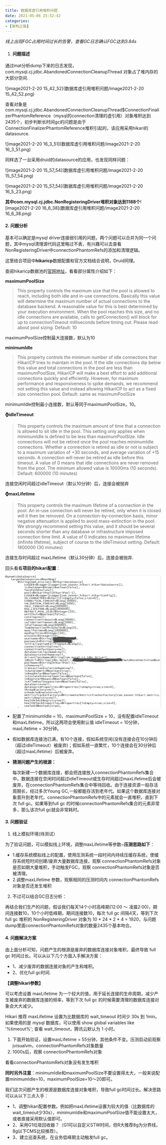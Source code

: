 ```yaml
---
title: 数据库虚引用堆积问题
date: 2021-05-06 15:52:42
categories: 
- [架构之路]
---
```


*线上出现FGC占用时间过长的告警，查看GC日志确认FGC达到3.84s*

1. #### 问题描述


通过mat分析dump下来的日志发现，com.mysql.cj.jdbc.AbandonedConnectionCleanupThread 对象占了堆内存的大部分空间.

![image2021-2-20 15_42_52](数据库虚引用堆积问题/image2021-2-20 15_42_52.png)

查看对象是com.mysql.cj.jdbc.AbandonedConnectionCleanupThread$ConnectionFinalizerPhantomReference（mysql的connection清理的虚引用）对象堆积达到2435个，初步判断长时间gc的问题是由于ConnectionFinalizerPhantomReference堆积引起的，该应用采用hikari的datasource.

![image2021-2-20 16_3_51](数据库虚引用堆积问题/image2021-2-20 16_3_51.png)

同样选了一台采用druid的datasource的应用，也发现同样问题：

![image2021-2-20 15_57_54](数据库虚引用堆积问题/image2021-2-20 15_57_54.png)

![image2021-2-20 15_57_54](数据库虚引用堆积问题/image2021-2-20 16_5_23.png)

**其中com.mysql.cj.jdbc.NonRegisteringDriver堆积对象达到1188个**![image2021-2-20 16_6_38](数据库虚引用堆积问题/image2021-2-20 16_6_38.png)

#### 2. **问题分析**

基本可以确定是mysql driver连接弱引用的问题，两个问题可以合并为同一个问题，其中mysql清理源代码这里略过不表，有兴趣可以去查看NonRegisteringDriver中connectionPhantomRefs的添加和清理逻辑。

这里结合项目中**hikaricp**数据配置和官方文档结合说明，Druid同理。

 

查阅hikaricp数据池的[官网地址](https://github.com/brettwooldridge/HikariCP)，看看部分属性介绍如下：

**maximumPoolSize**

> This property controls the maximum size that the pool is allowed to reach, including both idle and in-use connections. Basically this value will determine the maximum number of actual connections to the database backend. A reasonable value for this is best determined by your execution environment. When the pool reaches this size, and no idle connections are available, calls to getConnection() will block for up to connectionTimeout milliseconds before timing out. Please read about pool sizing. Default: 10

maximumPoolSize控制最大连接数，默认为10

**minimumIdle**

> This property controls the minimum number of idle connections that HikariCP tries to maintain in the pool. If the idle connections dip below this value and total connections in the pool are less than maximumPoolSize, HikariCP will make a best effort to add additional connections quickly and efficiently. However, for maximum performance and responsiveness to spike demands, we recommend not setting this value and instead allowing HikariCP to act as a fixed size connection pool. Default: same as maximumPoolSize

minimumIdle控制最小连接数，默认等同于maximumPoolSize，10。

**⌚idleTimeout**

> This property controls the maximum amount of time that a connection is allowed to sit idle in the pool. This setting only applies when minimumIdle is defined to be less than maximumPoolSize. Idle connections will not be retired once the pool reaches minimumIdle connections. Whether a connection is retired as idle or not is subject to a maximum variation of +30 seconds, and average variation of +15 seconds. A connection will never be retired as idle before this timeout. A value of 0 means that idle connections are never removed from the pool. The minimum allowed value is 10000ms (10 seconds). Default: 600000 (10 minutes)

连接空闲时间超过idleTimeout（默认10分钟）后，连接会被抛弃

**⌚maxLifetime**

> This property controls the maximum lifetime of a connection in the pool. An in-use connection will never be retired, only when it is closed will it then be removed. On a connection-by-connection basis, minor negative attenuation is applied to avoid mass-extinction in the pool. We strongly recommend setting this value, and it should be several seconds shorter than any database or infrastructure imposed connection time limit. A value of 0 indicates no maximum lifetime (infinite lifetime), subject of course to the idleTimeout setting. Default: 1800000 (30 minutes)

连接生存时间超过 maxLifetime（默认30分钟）后，连接会被抛弃.

回头看看**项目的hikari配置**：

![1619691072](数据库虚引用堆积问题/1619691072.png)

- 配置了minimumIdle = 10，maximumPoolSize = 10，没有配置idleTimeout和maxLifetime。所以这两项会使用默认值 idleTimeout = 10分钟，maxLifetime = 30分钟。

- 假如数据库连接池已满，有10个连接，假如系统空闲(没有连接会在10分钟后（超过idleTimeout）被废弃)；假如系统一直繁忙，10个连接会在30分钟后（超过maxLifetime）后被废弃。

- **猜测问题产生的根源：**

  每次新建一个数据库连接，都会把连接放入connectionPhantomRefs集合中。数据连接在空闲时间超过idleTimeout或生存时间超过maxLifetime后会被废弃，在connectionPhantomRefs集合中等待回收。由于连接资源一般存活周期长，经过多次Young GC,一般都能存活到老年代。如果这个数据库连接对象晋升到老年代，connectionPhantomRefs中的元素就会一直堆积，直到下次 full gc。如果等到full gc 的时候connectionPhantomRefs集合的元素非常多，那么该次full gc就会非常耗时。

#### 3. **问题验证**

1. 线上模拟环境(待测试）

 为了验证问题，可以模拟线上环境，调整maxLifetime等参数~**压测思路如下**：

- 1.缓存系统模拟线上的配置，使用压测系统一段时间内持续压缓存系统，使缓存系统短时间创建/废弃大量数据库连接，观察 connectionPhantomRefs对象是否如期大量堆积，手动触发FGC，观察 connectionPhantomRefs对象是否被清理。
- 2.调整maxLifetime 参数，观察相同的压测时间内 connectionPhantomRefs对象是否还发生堆积

2. 不过可以结合GC日志分析：

 再结合我们生产的问题，假设我们每天14个小时高峰期(12:00 ～ 凌晨2:00)，期间连接数10，10个小时低峰期，期间连接数10，每次 full gc 间隔4天，等到下次 full gc 堆积的 NonRegisteringDriver 对象为 10 * 24 * 2 * 4 = 1920，与问题dump里面connectionPhantomRefs对象的数量2435个基本吻合。

#### 4. 问题解决方案

由上面分析可知，问题产生的根源是废弃的数据库连接对象堆积，最终导致 full gc 时间过长。可以从以下几个方面入手解决方案：

- 1、减少废弃的数据连接对象的产生和堆积。
- 2、优化full gc时间.

**【调整hikari参数】**

可以考虑设置 maxLifetime 为一个较大的值，用于延长连接的生命周期，减少产生被废弃的数据库连接的频率，等到下次 full gc 的时候需要清理的数据库连接对象会大大减少。

Hikari 推荐 maxLifetime 设置为比数据库的 wait_timeout 时间少 30s 到 1min。如果使用的是 mysql 数据库，可以使用 show global variables like '%timeout%'; 查看 wait_timeout，腾讯云默认为 1 小时。

1. 下面开始验证，设置maxLifetime = 55分钟，其他条件不变。压测启动前观察jvisualvm，connectionPhantomRefs对象数量
2. 1000s后，观察 connectionPhantomRefs对象

看看connectionPhantomRefs对象没有发生堆积

**同时另外注意**：minimumIdle和maximumPoolSize不要设置得太大，一般来说配置minimumIdle=10，maximumPoolSize=10～20即可。

我们这次问题产生的根源是数据库连接对象堆积，导致full gc时间过长。解决思路可以从以下三点入手：

- 1、调整hikari配置参数。例如把maxLifetime设置为较大的值（比数据库的wait_timeout少30s），minimumIdle和maximumPoolSize值不能设置太大，或者直接采用默认值即可。
- 2、采用G1垃圾回收器？（G1可以自定义STW时间，但R大推荐8g为分界线，8g以下CMS比较推荐）。
- 3、建立巡查系统，在业务低峰期主动触发full gc。